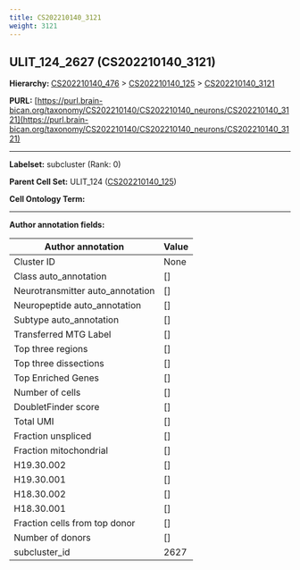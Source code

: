 ```yaml
---
title: CS202210140_3121
weight: 3121
---
```

## ULIT_124_2627 (CS202210140_3121)
<b>Hierarchy: </b>
[CS202210140_476](../CS202210140_476) >
[CS202210140_125](../CS202210140_125) >
[CS202210140_3121](../CS202210140_3121)

**PURL:** [https://purl.brain-bican.org/taxonomy/CS202210140/CS202210140_neurons/CS202210140_3121](https://purl.brain-bican.org/taxonomy/CS202210140/CS202210140_neurons/CS202210140_3121)

---


**Labelset:** subcluster (Rank: 0)

**Parent Cell Set:** ULIT_124 ([CS202210140_125](../CS202210140_125))



**Cell Ontology Term:** 

[MARKER GENES.]: #


---

[TRANSFERRED ANNOTATIONS.]: #


[AUTHOR ANNOTATION FIELDS.]: #


**Author annotation fields:**

| Author annotation | Value |
|-------------------|-------|
|Cluster ID|None|
|Class auto_annotation|[]|
|Neurotransmitter auto_annotation|[]|
|Neuropeptide auto_annotation|[]|
|Subtype auto_annotation|[]|
|Transferred MTG Label|[]|
|Top three regions|[]|
|Top three dissections|[]|
|Top Enriched Genes|[]|
|Number of cells|[]|
|DoubletFinder score|[]|
|Total UMI|[]|
|Fraction unspliced|[]|
|Fraction mitochondrial|[]|
|H19.30.002|[]|
|H19.30.001|[]|
|H18.30.002|[]|
|H18.30.001|[]|
|Fraction cells from top donor|[]|
|Number of donors|[]|
|subcluster_id|2627|
